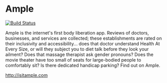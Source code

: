 Ample
======

[![Build Status](https://travis-ci.org/uhlissuh/ample.svg?branch=master)](https://travis-ci.org/uhlissuh/ample)

Ample is the internet's first body liberation app. Reviews of doctors, businesses, and services are collected; these establishments are rated on their inclusivity and accessibility... does that doctor understand Health At Every Size, or will they subject you to diet talk before they look your ailment? Does that massage therapist ask gender pronouns? Does the movie theater have too small of seats for large-bodied people to comfortably sit? Is there dedicated handicap parking? Find out on Ample.

http://isitample.com
